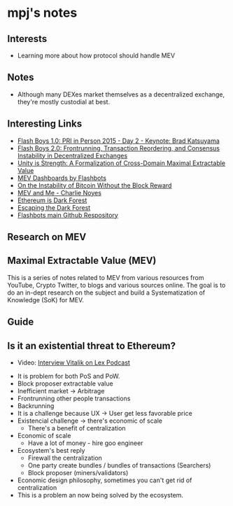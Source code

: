 # mpj's notes

## Interests

- Learning more about how protocol should handle MEV

## Notes

- Although many DEXes market themselves as a decentralized exchange, they're mostly custodial at best.

## Interesting Links

- [Flash Boys 1.0: PRI in Person 2015 - Day 2 - Keynote: Brad Katsuyama](https://www.youtube.com/watch?v=N9hoqFpDjVs)
- [Flash Boys 2.0: Frontrunning, Transaction Reordering, and Consensus Instability in Decentralized Exchanges](https://arxiv.org/abs/1904.05234)
- [Unity is Strength: A Formalization of Cross-Domain Maximal Extractable Value](https://arxiv.org/abs/2112.01472)
- [MEV Dashboards by Flashbots](https://explore.flashbots.net/)
- [On the Instability of Bitcoin Without the Block Reward](https://dl.acm.org/doi/10.1145/2976749.2978408)
- [MEV and Me - Charlie Noyes](https://research.paradigm.xyz/MEV)
- [Ethereum is Dark Forest](https://www.paradigm.xyz/2020/08/ethereum-is-a-dark-forest/)
- [Escaping the Dark Forest](https://samczsun.com/escaping-the-dark-forest/)
- [Flashbots main Github Respository](https://github.com/flashbots/pm)

## Research on MEV

## Maximal Extractable Value (MEV)

This is a series of notes related to MEV from various resources from YouTube, Crypto Twitter, to blogs and various sources online. The goal is to do an in-dept research on the subject and build a Systematization of Knowledge (SoK) for MEV.

## Guide

## Is it an existential threat to Ethereum?

* Video: [Interview Vitalik on Lex Podcast](https://www.youtube.com/watch?v=lfO5deaBWCY)

- It is problem for both PoS and PoW.
- Block proposer extractable value
- Inefficient market -> Arbitrage
- Frontrunning other people transactions
- Backrunning
- It is a challenge because UX -> User get less favorable price
- Existencial challenge -> there's economic of scale
    - There's a benefit of centralization
- Economic of scale
    - Have a lot of money - hire goo engineer
- Ecosystem's best reply
    - Firewall the centralization
    - One party create bundles / bundles of transactions (Searchers)
    - Block proposer (miners/validators)
- Economic design philosophy, sometimes you can't get rid of centralization
- This is a problem an now being solved by the ecosystem.